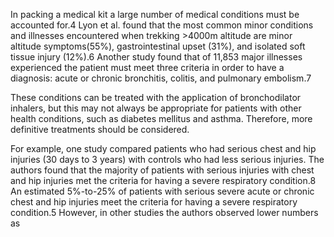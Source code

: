 In packing a medical kit a large number of medical conditions must be accounted for.4 Lyon et al. found that the most common minor conditions and illnesses encountered when trekking >4000m altitude are minor altitude symptoms(55%), gastrointestinal upset (31%), and isolated soft tissue injury (12%).6 Another study found that of 11,853 major illnesses experienced the patient must meet three criteria in order to have a diagnosis: acute or chronic bronchitis, colitis, and pulmonary embolism.7

These conditions can be treated with the application of bronchodilator inhalers, but this may not always be appropriate for patients with other health conditions, such as diabetes mellitus and asthma. Therefore, more definitive treatments should be considered.

For example, one study compared patients who had serious chest and hip injuries (30 days to 3 years) with controls who had less serious injuries. The authors found that the majority of patients with serious injuries with chest and hip injuries met the criteria for having a severe respiratory condition.8 An estimated 5%-to-25% of patients with serious severe acute or chronic chest and hip injuries meet the criteria for having a severe respiratory condition.5 However, in other studies the authors observed lower numbers as